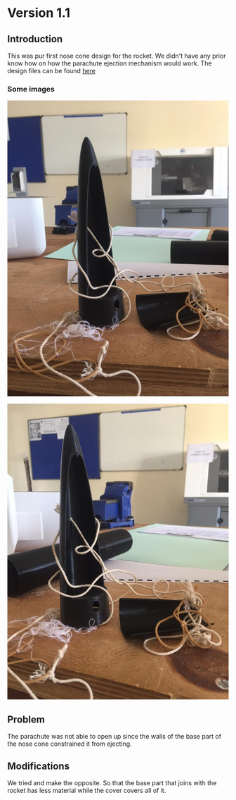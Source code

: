 # Version 1.1

## Introduction

This was pur first nose cone design for the rocket. We didn't have any prior know how on how the parachute ejection mechanism would work. The design files can be found [here](https://github.com/nakujaproject/airframev1/blob/e236fa8ae708f634feae82047ced389b07deac66/Design/nose-basepart1.stl)

### Some images

![Nose cone image v1.1](../parachuteImages/v1.1.jpeg)

![Nose cone image v1.2](../parachuteImages/v1.2.jpeg)

## Problem

The parachute was not able to open up since the walls of the base part of the nose cone constrained it from ejecting.

## Modifications

We tried and make the opposite. So that the base part that joins with the rocket has less material while the cover covers all of it.
